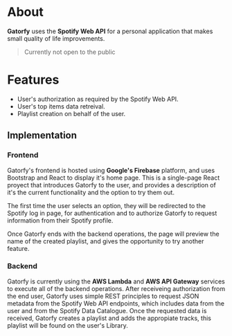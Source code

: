 # About

**Gatorfy** uses the **Spotify Web API** for a personal application that makes small quality of life improvements.
> Currently not open to the public

# Features
- User's authorization as required by the Spotify Web API.
- User's top items data retreival.
- Playlist creation on behalf of the user.

## Implementation

### Frontend

Gatorfy's frontend is hosted using **Google's Firebase** platform, and uses Bootstrap and React to display it's home page. This is a single-page React proyect that introduces Gatorfy to the user, and provides a description of it's the current functionality and the option to try them out.

The first time the user selects an option, they will be redirected to the Spotify log in page, for authentication and to authorize Gatorfy to request information from their Spotify profile.

Once Gatorfy ends with the backend operations, the page will preview the name of the created playlist, and gives the opportunity to try another feature.

### Backend

Gatorfy is currently using the **AWS Lambda** and **AWS API Gateway** services to execute all of the backend operations. After receiveing authorization from the end user, Gatorfy uses simple REST principles to request JSON metadata from the Spotify Web API endpoints, which includes data from the user and from the Spotify Data Catalogue. Once the requested data is received, Gatorfy creates a playlist and adds the appropiate tracks, this playlist will be found on the user's Library.
